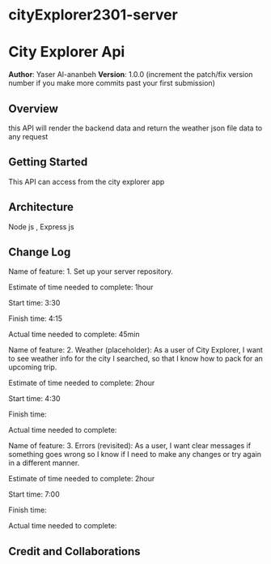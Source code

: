 # cityExplorer2301-server


# City Explorer Api

**Author**: Yaser Al-ananbeh
**Version**: 1.0.0 (increment the patch/fix version number if you make more commits past your first submission)

## Overview
<!-- Provide a high level overview of what this application is and why you are building it, beyond the fact that it's an assignment for this class. (i.e. What's your problem domain?) -->
this API will render the backend data and return the weather json file data to any request 

## Getting Started
<!-- What are the steps that a user must take in order to build this app on their own machine and get it running? -->
This API can access from the city explorer app
## Architecture
<!-- Provide a detailed description of the application design. What technologies (languages, libraries, etc) you're using, and any other relevant design information. -->
Node js , Express js
## Change Log
<!-- Use this area to document the iterative changes made to your application as each feature is successfully implemented. Use time stamps. Here's an example:

01-01-2001 4:59pm - Application now has a fully-functional express server, with a GET route for the location resource. -->

Name of feature: 1. Set up your server repository.

Estimate of time needed to complete: 1hour

Start time: 3:30

Finish time: 4:15

Actual time needed to complete: 45min

Name of feature: 2. Weather (placeholder): As a user of City Explorer, I want to see weather info for the city I searched, so that I know how to pack for an upcoming trip.

Estimate of time needed to complete: 2hour

Start time: 4:30

Finish time: 

Actual time needed to complete: 


Name of feature: 3. Errors (revisited): As a user, I want clear messages if something goes wrong so I know if I need to make any changes or try again in a different manner.

Estimate of time needed to complete: 2hour

Start time: 7:00

Finish time: 

Actual time needed to complete: 

## Credit and Collaborations
<!-- Give credit (and a link) to other people or resources that helped you build this application. -->

